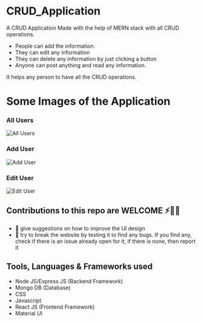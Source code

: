 # CRUD_Application
A CRUD Application Made with the help of MERN stack with all CRUD operations.

* People can add the information.
* They can edit any information
* They can delete any information by just clicking a button
* Anyone can post anything and read any information.

It helps any person to have all the CRUD operations.

# Some Images of the Application

### All Users
![All Users](https://i.ibb.co/yQsQp4p/ss1.png)


### Add User
![Add User](https://i.ibb.co/QbZXjd8/ss2.png)


### Edit User
![Edit User](https://i.ibb.co/xhhPQxj/ss3.png)


## Contributions to this repo are WELCOME ⚡️🙌🏻
- :art: give suggestions on how to improve the UI design
- :hammer: try to break the website by testing it to find any bugs. If you find any, check if there is an issue already open for it, if there is none, then report it

## Tools, Languages & Frameworks used
* Node JS/Express JS (Backend Framework)
* Mongo DB (Database)
* CSS
* Javascript
* React JS (Frontend Framework)
* Material UI

